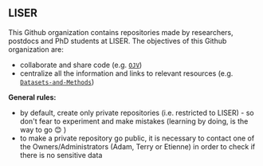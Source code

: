 ## LISER 

This Github organization contains repositories made by researchers, postdocs and PhD students at LISER. 
The objectives of this Github organization are: 
* collaborate and share code (e.g. [`OJV`](https://github.com/Liser-Lu/OJV))  
* centralize all the information and links to relevant resources (e.g. [`Datasets-and-Methods`](https://github.com/Liser-Lu/Datasets-and-Methods)) 


**General rules:**
* by default, create only private repositories (i.e. restricted to LISER) - so don't fear to experiment and make mistakes (learning by doing, is the way to go :blush: )
* to make a private repository go public, it is necessary to contact one of the Owners/Administrators (Adam, Terry or Etienne) in order to check if there is no sensitive data

